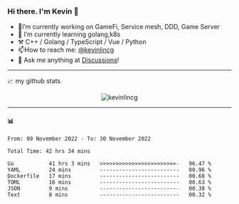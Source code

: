 ### Hi there. I'm Kevin 👋

- 🔭I’m currently working on GameFi, Service mesh, DDD, Game Server
- 🌱 I’m currently learning golang,k8s
-   :hammer_and_pick: C++ / Golang / TypeScript / Vue / Python
- 📫How to reach me: [@kevinlincg](https://twitter.com/kevinlincg) 
-   :thought_balloon: Ask me anything at [Discussions](https://github.com/kevinlincg/kevinlincg/discussions/new)!

---

📈 my github stats

<p align="center"> <img src="https://github-readme-stats-ouuan.vercel.app/api?username=kevinlincg&theme=dark&show_icons=true&count_private=true" alt="kevinlincg" />

---

#### :bar_chart: 

<!--START_SECTION:waka-->

```text
From: 09 November 2022 - To: 30 November 2022

Total Time: 42 hrs 34 mins

Go           41 hrs 3 mins   >>>>>>>>>>>>>>>>>>>>>>>>-   96.47 %
YAML         24 mins         -------------------------   00.96 %
Dockerfile   17 mins         -------------------------   00.68 %
TOML         16 mins         -------------------------   00.63 %
JSON         9 mins          -------------------------   00.38 %
Text         8 mins          -------------------------   00.32 %
```

<!--END_SECTION:waka-->
